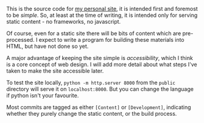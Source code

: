 This is the source code for [my personal site](https://www.danielittlewood.xyz), it is intended first and foremost to be *simple*. So, at least at the
time of writing, it is intended only for serving static content - no
frameworks, no javascript.

Of course, even for a static site there will be bits of content which are
pre-processed. I expect to write a program for building these materials into
HTML, but have not done so yet.

A major advantage of keeping the site simple is *accessibility*, which I think
is a core concept of web design. I will add more detail about what steps I've
taken to make the site accessible later.

To test the site locally, `python -m http.server 8000` from the `public`
directory will serve it on `localhost:8000`. But you can change the language if
python isn't your favourite.

Most commits are tagged as either `[Content]` or `[Development]`, indicating
whether they purely change the static content, or the build process.
